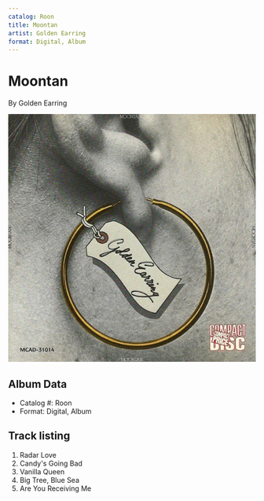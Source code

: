 ```yaml
---
catalog: Roon
title: Moontan
artist: Golden Earring
format: Digital, Album
---
```


# Moontan

By Golden Earring

![](../../assets/albumcovers/Golden_Earring-Moontan.png)

## Album Data

- Catalog #: Roon
- Format: Digital, Album


## Track listing


1. Radar Love
2. Candy's Going Bad
3. Vanilla Queen
4. Big Tree, Blue Sea
5. Are You Receiving Me

